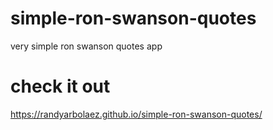 # simple-ron-swanson-quotes
very simple ron swanson quotes app
# check it out
https://randyarbolaez.github.io/simple-ron-swanson-quotes/
